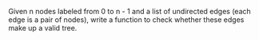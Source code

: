 Given n nodes labeled from 0 to n - 1 and a list of undirected edges (each edge is a pair of nodes), write a function to check whether these edges make up a valid tree.

